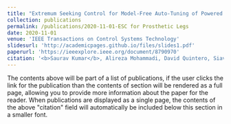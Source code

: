 ```yaml
---
title: "Extremum Seeking Control for Model-Free Auto-Tuning of Powered Prosthetic Legs"
collection: publications
permalink: /publications/2020-11-01-ESC for Prosthetic Legs
date: 2020-11-01
venue: 'IEEE Transactions on Control Systems Technology'
slidesurl: 'http://academicpages.github.io/files/slides1.pdf'
paperurl: 'https://ieeexplore.ieee.org/document/8790970'
citation: '<b>Saurav Kumar</b>, Alireza Mohammadi, David Quintero, Siavash Rezazadeh, Nicholas Gans, Robert D. Gregg. &quot;Extremum Seeking Control for Model-Free Auto-Tuning of Powered Prosthetic Legs.&quot; <i>IEEE Transactions on Control Systems Technology</i>. 1(1).'
---
```

The contents above will be part of a list of publications, if the user clicks the link for the publication than the contents of section will be rendered as a full page, allowing you to provide more information about the paper for the reader. When publications are displayed as a single page, the contents of the above "citation" field will automatically be included below this section in a smaller font.
